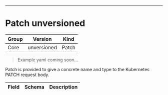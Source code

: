 

-----------
# Patch unversioned

Group        | Version     | Kind
------------ | ---------- | -----------
Core | unversioned | Patch







> Example yaml coming soon...


Patch is provided to give a concrete name and type to the Kubernetes PATCH request body.



Field        | Schema     | Description
------------ | ---------- | -----------






